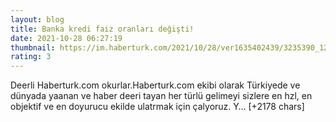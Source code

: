 ```yaml
--- 
layout: blog
title: Banka kredi faiz oranları değişti!
date: 2021-10-28 06:27:19
thumbnail: https://im.haberturk.com/2021/10/28/ver1635402439/3235390_1200x627.jpg
rating: 3
---
```

Deerli Haberturk.com okurlar.Haberturk.com ekibi olarak Türkiyede ve dünyada yaanan ve haber deeri tayan her türlü gelimeyi sizlere en hzl, en objektif ve en doyurucu ekilde ulatrmak için çalyoruz. Y… [+2178 chars]